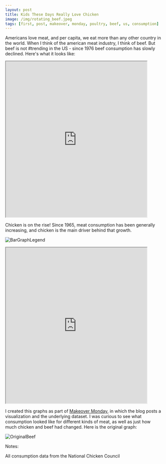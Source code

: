```yaml
---
layout: post
title: Kids These Days Really Love Chicken
image: /img/rotating_beef.jpeg
tags: [first, post, makeover, monday, poultry, beef, us, consumption]
---
```

Americans love meat, and per capita, we eat more than any other country in the world. When I think of the american meat industry, I think of beef. But beef is not #trending in the US - since 1976 beef consumption has slowly declined. Here's what it looks like:


<!--LINE GRAPHS ON CHANGE IN CHICKEN/BEEF>
<style>
.responsive-wrap iframe{ max-width: 100%;}
</style>
<div class="responsive-wrap">
<!-- this is the embed code provided by Google -->
  <iframe src="https://public.tableau.com/views/ChangeinMeatConsumption/Change?:showVizHome=no&:embed=true" width="90%" height="500"></iframe>
<!-- Google embed ends -->
<!--</div>-->


Chicken is on the rise! Since 1965, meat consumption has been generally increasing, and chicken is the main driver behind that growth.


<!-- Poultry Legend -->
![BarGraphLegend](http://mattdorros.com/img/legend_poutry.png)


<!-- BAR CHARTS ON US MEAT CONSUMPTION -->
<style>
.responsive-wrap iframe{ max-width: 100%;}
</style>
<div class="responsive-wrap">
<!-- this is the embed code provided by Google -->
  <iframe src="https://public.tableau.com/views/USMeatConsumptionbyYear/MeatConsumptionDashboard?:showVizHome=no&:embed=true" width="90%" height="500"></iframe>
<!-- Google embed ends -->
</div>

I created this graphs as part of [Makeover Monday](http://www.makeovermonday.co.uk/), in which the blog posts a visualization and the underlying dataset. I was curious to see what consumption looked like for different kinds of meat, as well as just how much chicken and beef had changed. Here is the original graph:

![OriginalBeef](http://mattdorros.com/img/original_meat_graph.png)




Notes:

All consumption data from the National Chicken Council
